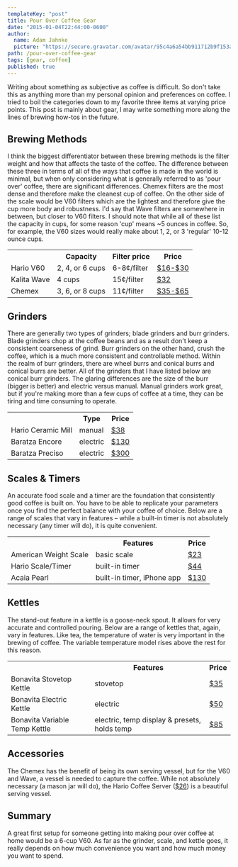```yaml
---
templateKey: "post"
title: Pour Over Coffee Gear
date: "2015-01-04T22:44:00-0600"
author:
  name: Adam Jahnke
  picture: "https://secure.gravatar.com/avatar/95c4a6a54bb911712b9f153afff92f69?size=200"
path: /pour-over-coffee-gear
tags: [gear, coffee]
published: true
---
```


Writing about something as subjective as coffee is difficult. So don't take this as anything more than my personal opinion and preferences on coffee. I tried to boil the categories down to my favorite three items at varying price points. This post is mainly about gear, I may write something more along the lines of brewing how-tos in the future.

## Brewing Methods

I think the biggest differentiator between these brewing methods is the filter weight and how that affects the taste of the coffee. The difference between these three in terms of all of the ways that coffee is made in the world is minimal, but when only considering what is generally referred to as 'pour over' coffee, there are significant differences. Chemex filters are the most dense and therefore make the cleanest cup of coffee. On the other side of the scale would be V60 filters which are the lightest and therefore give the cup more body and robustness. I'd say that Wave filters are somewhere in between, but closer to V60 filters. I should note that while all of these list the capacity in cups, for some reason 'cup' means ~5 ounces in coffee. So, for example, the V60 sizes would really make about 1, 2, or 3 'regular' 10-12 ounce cups.

<table>
  <tr>
    <th></th>
    <th>Capacity</th>
    <th>Filter price</th>
    <th>Price</th>
  </tr>
  <tr>
    <td>Hario V60</td>
    <td>2, 4, or 6 cups</td>
    <td>6-8¢/filter</td>
    <td><a href='http://amzn.com/B000P4D5HG'>$16-$30</a></td>
  </tr>
  <tr>
    <td>Kalita Wave</td>
    <td>4 cups</td>
    <td>15¢/filter</td>
    <td><a href='http://amzn.com/B000X1AM0Y'>$32</a></td>
  </tr>
  <tr>
    <td>Chemex</td>
    <td>3, 6, or 8 cups</td>
    <td>11¢/filter</td>
    <td><a href='http://amzn.com/B0036YFTO4'>$35-$65</a></td>
  </tr>
</table>

## Grinders

There are generally two types of grinders; blade grinders and burr grinders. Blade grinders chop at the coffee beans and as a result don't keep a consistent coarseness of grind. Burr grinders on the other hand, crush the coffee, which is a much more consistent and controllable method. Within the realm of burr grinders, there are wheel burrs and conical burrs and conical burrs are better. All of the grinders that I have listed below are conical burr grinders. The glaring differences are the size of the burr (bigger is better) and electric versus manual. Manual grinders work great, but if you're making more than a few cups of coffee at a time, they can be tiring and time consuming to operate.

<table>
  <tr>
    <th></th>
    <th>Type</th>
    <th>Price</th>
  </tr>
  <tr>
    <td>Hario Ceramic Mill</td>
    <td>manual</td>
    <td><a href='http://amzn.com/B001802PIQ'>$38</a></td>
  </tr>
  <tr>
    <td>Baratza Encore</td>
    <td>electric</td>
    <td><a href='http://amzn.com/B00LW8122Y'>$130</a></td>
  </tr>
  <tr>
    <td>Baratza Preciso</td>
    <td>electric</td>
    <td><a href='http://amzn.com/B003JFCRN6'>$300</a></td>
  </tr>
</table>

## Scales & Timers

An accurate food scale and a timer are the foundation that consistently good coffee is built on. You have to be able to replicate your parameters once you find the perfect balance with your coffee of choice. Below are a range of scales that vary in features – while a built-in timer is not absolutely necessary (any timer will do), it is quite convenient.

<table>
  <tr>
    <th></th>
    <th>Features</th>
    <th>Price</th>
  </tr>
  <tr>
    <td>American Weight Scale</td>
    <td>basic scale</td>
    <td><a href='http://amzn.com/B001RF3XJ2'>$23</a></td>
  </tr>
  <tr>
    <td>Hario Scale/Timer</td>
    <td>built-in timer</td>
    <td><a href='http://amzn.com/B009GPJMOU'>$44</a></td>
  </tr>
  <tr>
    <td>Acaia Pearl</td>
    <td>built-in timer, iPhone app</td>
    <td><a href='http://acaia.co/products/acaia-pearl'>$130</a></td>
  </tr>
</table>

## Kettles

The stand-out feature in a kettle is a goose-neck spout. It allows for very accurate and controlled pouring. Below are a range of kettles that, again, vary in features. Like tea, the temperature of water is very important in the brewing of coffee. The variable temperature model rises above the rest for this reason.

<table>
  <tr>
    <th></th>
    <th>Features</th>
    <th>Price</th>
  </tr>
  <tr>
    <td>Bonavita Stovetop Kettle</td>
    <td>stovetop</td>
    <td><a href='http://amzn.com/B005YR0IBU'>$35</a></td>
  </tr>
  <tr>
    <td>Bonavita Electric Kettle</td>
    <td>electric</td>
    <td><a href='http://amzn.com/B005YR0GDA'>$50</a></td>
  </tr>
  <tr>
    <td>Bonavita Variable Temp Kettle</td>
    <td>electric, temp display & presets, holds temp</td>
    <td><a href='http://amzn.com/B005YR0F40'>$85</a></td>
  </tr>
</table>

## Accessories

The Chemex has the benefit of being its own serving vessel, but for the V60 and Wave, a vessel is needed to capture the coffee. While not absolutely necessary (a mason jar will do), the Hario Coffee Server ([\$26](http://amzn.com/B000P4B4LU)) is a beautiful serving vessel.

## Summary

A great first setup for someone getting into making pour over coffee at home would be a 6-cup V60. As far as the grinder, scale, and kettle goes, it really depends on how much convenience you want and how much money you want to spend.
